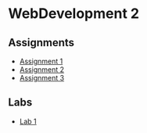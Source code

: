 # WebDevelopment 2

## Assignments
- [Assignment 1](./assignment1/)
- [Assignment 2](./assignment2/)
- [Assignment 3](./assignment3/)

## Labs
- [Lab 1](./lab1/)